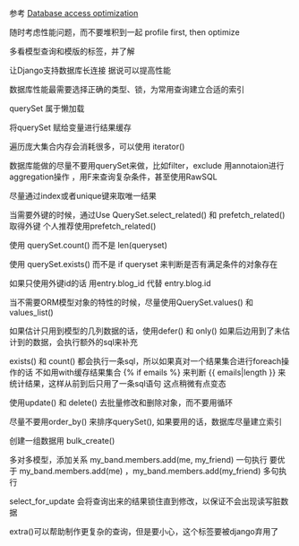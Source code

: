 参考 [Database access optimization](https://docs.djangoproject.com/en/1.8/topics/db/optimization/)

随时考虑性能问题，而不要堆积到一起 profile first, then optimize

多看模型查询和模版的标签，并了解

让Django支持数据库长连接 据说可以提高性能

数据库性能最需要选择正确的类型、锁，为常用查询建立合适的索引

querySet 属于懒加载

将querySet 赋给变量进行结果缓存

遍历庞大集合内存会消耗很多，可以使用 iterator()

数据库能做的尽量不要用querySet来做，比如filter，exclude
用annotaion进行aggregation操作 ，用F来查询复杂条件，甚至使用RawSQL

尽量通过index或者unique键来取唯一结果

当需要外键的时候，通过Use QuerySet.select_related() 和 prefetch_related() 取得外键
个人推荐使用prefetch_related() 

使用 querySet.count() 而不是 len(queryset)

使用  querySet.exists() 而不是 if queryset 来判断是否有满足条件的对象存在 

如果只使用外键id的话 用entry.blog_id 代替 entry.blog.id

当不需要ORM模型对象的特性的时候，尽量使用QuerySet.values() 和 values_list()

如果估计只用到模型的几列数据的话，使用defer() 和 only()
如果后边用到了未估计到的数据，会执行额外的sql来补充

exists() 和 count() 都会执行一条sql，所以如果真对一个结果集合进行foreach操作的话
不如用with缓存结果集合 {% if emails %} 来判断 {{ emails|length }} 来统计结果，这样从前到后只用了一条sql语句
这点稍微有点变态
 
使用update() 和 delete() 去批量修改和删除对象，而不要用循环

尽量不要用order_by() 来排序querySet(), 如果要用的话，数据库尽量建立索引

创建一组数据用 bulk_create()

多对多模型，添加关系 my_band.members.add(me, my_friend) 一句执行
要优于 my_band.members.add(me) ，my_band.members.add(my_friend) 多句执行

select_for_update 会将查询出来的结果锁住直到修改，以保证不会出现读写脏数据

extra()可以帮助制作更复杂的查询，但是要小心，这个标签要被django弃用了